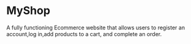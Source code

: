 # MyShop
A fully functioning Ecommerce website that allows users to register an account,log in,add products to a cart, and complete an order.
